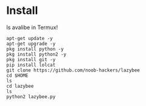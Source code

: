 # Install
Is avalibe in Termux!


    apt-get update -y
    apt-get upgrade -y
    pkg install python -y
    pkg install python2 -y
    pkg install git -y
    pip install lolcat
    git clone https://github.com/noob-hackers/lazybee
    cd $HOME
    ls
    cd lazybee
    ls
    python2 lazybee.py
